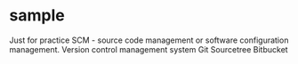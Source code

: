 # sample
Just for practice
SCM - source code management or software configuration management.
Version control management system
Git
Sourcetree
Bitbucket
